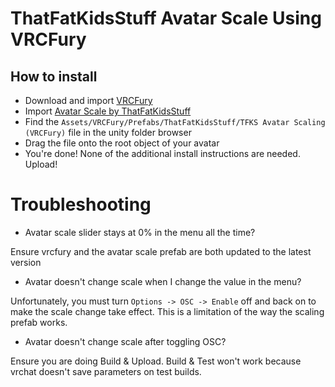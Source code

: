 ThatFatKidsStuff Avatar Scale Using VRCFury
==

## How to install
* Download and import [VRCFury](https://vrcfury.com/download)
* Import [Avatar Scale by ThatFatKidsStuff](https://thatfatkidsmom.gumroad.com/l/dbezuo)
* Find the `Assets/VRCFury/Prefabs/ThatFatKidsStuff/TFKS Avatar Scaling (VRCFury)` file in the unity folder browser
* Drag the file onto the root object of your avatar
* You're done! None of the additional install instructions are needed. Upload!

# Troubleshooting

* Avatar scale slider stays at 0% in the menu all the time?

Ensure vrcfury and the avatar scale prefab are both updated to the latest version

* Avatar doesn't change scale when I change the value in the menu?

Unfortunately, you must turn `Options -> OSC -> Enable` off and back on to make the scale change take effect. This is a limitation of the way the scaling prefab works.

* Avatar doesn't change scale after toggling OSC?

Ensure you are doing Build & Upload. Build & Test won't work because vrchat doesn't save parameters on test builds.
